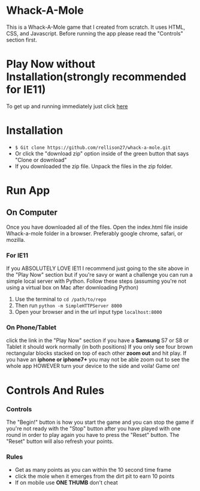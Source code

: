 # Whack-A-Mole
This is a Whack-A-Mole game that I created from scratch. It uses HTML, CSS, and Javascript. Before running the app please read the "Controls" section first.

# Play Now without Installation(<strong>strongly</strong> recommended for IE11)
To get up and running immediately just click <a href="https://rellison27.github.io/whack-a-mole/"> here </a>

# Installation
- `$ Git clone https://github.com/rellison27/whack-a-mole.git`
- Or click the "download zip" option inside of the green button that says "Clone or download"
- If you downloaded the zip file. Unpack the files in the zip folder.

# Run App

<h2>On Computer</h2>

Once you have downloaded all of the files. Open the index.html file inside Whack-a-mole folder in a browser. Preferably google chrome, safari, or mozilla.

<h3> For IE11 </h3>

If you ABSOLUTELY LOVE IE11 I recommend just going to the site above in the "Play Now" section but if you're savy or want a challenge you can run a simple local server with Python. Follow these steps (assuming you're not using a virtual box on Mac after downloading Python) 

1. Use the terminal to `cd /path/to/repo` 
2. Then run `python -m SimpleHTTPServer 8000`
3. Open your browser and in the url input type `localhost:8000`

<h3> On Phone/Tablet </h3>

click the link in the "Play Now" section if you have a <strong>Samsung</strong> S7 or S8  or Tablet it should work normally (in both positions)
If you only see four brown rectangular blocks stacked on top of each other <strong>zoom out</strong> and hit play.
If you have an <strong>iphone or iphone7+</strong> you may not be able zoom out to see the whole app HOWEVER turn your device to the side and voila! Game on!

<h1>Controls And Rules</h1>

<h3>Controls</h3>

The "Begin!" button is how you start the game and you can stop the game if you're not ready with the "Stop" button after you have played with one round in order to play again you have to press the "Reset" button. The "Reset" button will also refresh your points.

<h3>Rules</h3>

- Get as many points as you can within the 10 second time frame
- click the mole when it emerges from the dirt pit to earn 10 points
- If on mobile use <strong>ONE THUMB</strong> don't cheat